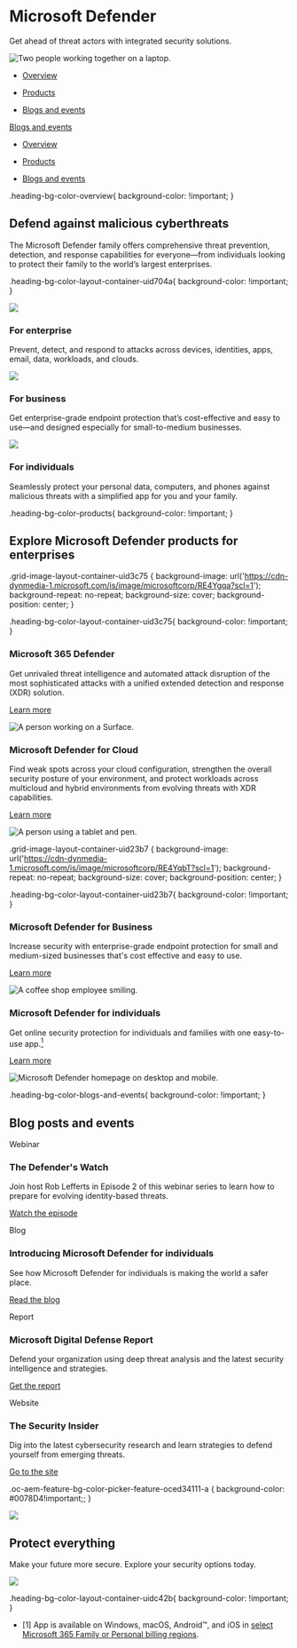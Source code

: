 # Microsoft Defender

  

Get ahead of threat actors with integrated security solutions.

![Two people working together on a laptop.](https://cdn-dynmedia-1.microsoft.com/is/image/microsoftcorp/Hero5050-DefenderBF-960x500-2x_RE4YdOc?resMode=sharp2&op_usm=1.5,0.65,15,0&wid=1920&qlt=100&fmt=png-alpha&fit=constrain)

- [Overview](https://www.microsoft.com/en-us/security/business/microsoft-defender?rtc=1#overview)
    
- [Products](https://www.microsoft.com/en-us/security/business/microsoft-defender?rtc=1#products)
    
- [Blogs and events](https://www.microsoft.com/en-us/security/business/microsoft-defender?rtc=1#blogs-and-events)
    

[Blogs and events](javascript:void(0))

- [Overview](https://www.microsoft.com/en-us/security/business/microsoft-defender?rtc=1#overview)
    
- [Products](https://www.microsoft.com/en-us/security/business/microsoft-defender?rtc=1#products)
    
- [Blogs and events](https://www.microsoft.com/en-us/security/business/microsoft-defender?rtc=1#blogs-and-events)
    

.heading-bg-color-overview{ background-color: !important; }

## Defend against malicious cyberthreats

The Microsoft Defender family offers comprehensive threat prevention, detection, and response capabilities for everyone—from individuals looking to protect their family to the world’s largest enterprises.

.heading-bg-color-layout-container-uid704a{ background-color: !important; }

![](https://cdn-dynmedia-1.microsoft.com/is/image/microsoftcorp/Icon-Enterprise-68x80_RE4YhOr?resMode=sharp2&op_usm=1.5,0.65,15,0&wid=34&hei=40&qlt=100&fit=constrain) 

### For enterprise

Prevent, detect, and respond to attacks across devices, identities, apps, email, data, workloads, and clouds.

![](https://cdn-dynmedia-1.microsoft.com/is/image/microsoftcorp/Icon-smlBusiness-80x80_RE4YunP?resMode=sharp2&op_usm=1.5,0.65,15,0&wid=40&hei=40&qlt=100&fit=constrain) 

### For business

Get enterprise-grade endpoint protection that’s cost-effective and easy to use—and designed especially for small-to-medium businesses.

![](https://cdn-dynmedia-1.microsoft.com/is/image/microsoftcorp/Icon-Individual-74x80_RE4YunS?resMode=sharp2&op_usm=1.5,0.65,15,0&wid=37&hei=40&qlt=100&fit=constrain) 

### For individuals

Seamlessly protect your personal data, computers, and phones against malicious threats with a simplified app for you and your family.

.heading-bg-color-products{ background-color: !important; }

## Explore Microsoft Defender products for enterprises

.grid-image-layout-container-uid3c75 { background-image: url('https://cdn-dynmedia-1.microsoft.com/is/image/microsoftcorp/RE4Ygqa?scl=1'); background-repeat: no-repeat; background-size: cover; background-position: center; }

.heading-bg-color-layout-container-uid3c75{ background-color: !important; }

### Microsoft 365 Defender

Get unrivaled threat intelligence and automated attack disruption of the most sophisticated attacks with a unified extended detection and response (XDR) solution.

[Learn more](https://www.microsoft.com/en-us/security/business/siem-and-xdr/microsoft-365-defender)

![A person working on a Surface.](https://cdn-dynmedia-1.microsoft.com/is/image/microsoftcorp/Legacy-m365Defender-760x400-2x_RE4YfFZ?resMode=sharp2&op_usm=1.5,0.65,15,0&wid=786&hei=443&qlt=75&fit=constrain)

### Microsoft Defender for Cloud

Find weak spots across your cloud configuration, strengthen the overall security posture of your environment, and protect workloads across multicloud and hybrid environments from evolving threats with XDR capabilities.

[Learn more](https://www.microsoft.com/en-us/security/business/cloud-security/microsoft-defender-cloud)

![A person using a tablet and pen.](https://cdn-dynmedia-1.microsoft.com/is/image/microsoftcorp/Legacy-Defender-for-Cloud-760x400-2x_RE4YfG3?resMode=sharp2&op_usm=1.5,0.65,15,0&wid=786&hei=443&qlt=75&fit=constrain)

.grid-image-layout-container-uid23b7 { background-image: url('https://cdn-dynmedia-1.microsoft.com/is/image/microsoftcorp/RE4YqbT?scl=1'); background-repeat: no-repeat; background-size: cover; background-position: center; }

.heading-bg-color-layout-container-uid23b7{ background-color: !important; }

### Microsoft Defender for Business

Increase security with enterprise-grade endpoint protection for small and medium-sized businesses that's cost effective and easy to use.

[Learn more](https://www.microsoft.com/en-us/security/business/endpoint-security/microsoft-defender-business)

![A coffee shop employee smiling.](https://cdn-dynmedia-1.microsoft.com/is/image/microsoftcorp/Legacy-Defender-for_Business-760x400-2x_RE4YfGI?resMode=sharp2&op_usm=1.5,0.65,15,0&wid=786&hei=443&qlt=75&fit=constrain)

### Microsoft Defender for individuals

Get online security protection for individuals and families with one easy-to-use app.[<sup>1</sup>](https://www.microsoft.com/en-us/security/business/microsoft-defender?rtc=1#footnote1)

[Learn more](https://www.microsoft.com/en-us/microsoft-365/microsoft-defender-for-individuals)

![Microsoft Defender homepage on desktop and mobile.](https://cdn-dynmedia-1.microsoft.com/is/image/microsoftcorp/Legacy-Defender-for-idividuals-760x400-2x_RE4YdQQ?resMode=sharp2&op_usm=1.5,0.65,15,0&wid=786&hei=443&qlt=75&fit=constrain)

.heading-bg-color-blogs-and-events{ background-color: !important; }

## Blog posts and events

Webinar

### The Defender's Watch

Join host Rob Lefferts in Episode 2 of this webinar series to learn how to prepare for evolving identity-based threats.

[Watch the episode](https://go.microsoft.com/fwlink/p/?LinkID=2228790&clcid=0x409&culture=en-us&country=us)

Blog

### Introducing Microsoft Defender for individuals

See how Microsoft Defender for individuals is making the world a safer place.

[Read the blog](https://go.microsoft.com/fwlink/p/?LinkID=2196351&clcid=0x409&culture=en-us&country=us)

Report

### Microsoft Digital Defense Report

Defend your organization using deep threat analysis and the latest security intelligence and strategies.

[Get the report](https://www.microsoft.com/en-us/security/business/microsoft-digital-defense-report)

Website

### The Security Insider

Dig into the latest cybersecurity research and learn strategies to defend yourself from emerging threats.

[Go to the site](https://go.microsoft.com/fwlink/p/?LinkID=2193542&clcid=0x409&culture=en-us&country=us)

.oc-aem-feature-bg-color-picker-feature-oced34111-a { background-color: #0078D4!important;; }

![](https://cdn-dynmedia-1.microsoft.com/is/image/microsoftcorp/asia?resMode=sharp2&op_usm=1.5,0.65,15,0&qlt=85)

## Protect everything

Make your future more secure. Explore your security options today.

![](https://cdn-dynmedia-1.microsoft.com/is/image/microsoftcorp/Hero-1_RE4YfGU?resMode=sharp2&op_usm=1.5,0.65,15,0&wid=1920&qlt=100&fmt=png-alpha&fit=constrain)

.heading-bg-color-layout-container-uidc42b{ background-color: !important; }

- \[1\] App is available on Windows, macOS, Android™, and iOS in [select Microsoft 365 Family or Personal billing regions](https://go.microsoft.com/fwlink/p/?linkid=2188544).